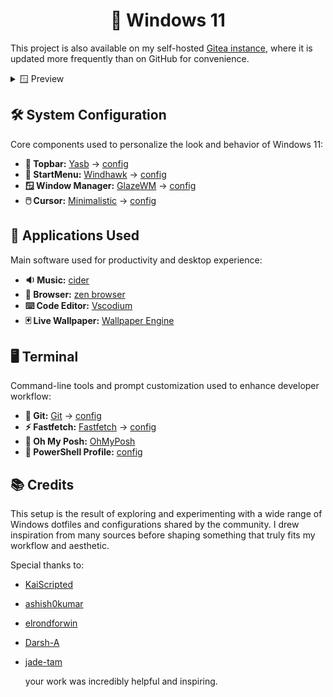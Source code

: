 <h1 align="center"> 👺 Windows 11 </h1>

This project is also available on my self-hosted [Gitea instance](https://git.wayy.fr/WaYy/dotfiles), where it is updated more frequently than on GitHub for convenience.

<details>
<br/>
<summary>🪟 Preview</summary>

![](assets/preview.png)<br/>
![](assets/preview2.png)<br/>

</details>

## 🛠️ System Configuration

Core components used to personalize the look and behavior of Windows 11:

- **📌 Topbar:** [Yasb](https://github.com/amnweb/yasb) -> [config](configs/yasb/)
- **📂 StartMenu:** [Windhawk](https://windhawk.net/) -> [config](configs/windhawk/)
- **🪟 Window Manager:** [GlazeWM](https://github.com/glzr-io/glazewm) -> [config](configs/glazewm/)
- **🖱️ Cursor:** [Minimalistic](https://www.deviantart.com/skyeo84/art/Minimalistic-V3-nord-cursor-909562097) -> [config](configs/cursor/Minimalistic_V3_nord/)

## 🧰 Applications Used

Main software used for productivity and desktop experience:

- **🔉 Music:** [cider](https://cider.sh/)
- **🧱 Browser:** [zen browser](https://github.com/zen-browser/desktop)
- **⌨️ Code Editor:** [Vscodium](https://github.com/VSCodium/vscodium)
- **🃏 Live Wallpaper:** [Wallpaper Engine](https://store.steampowered.com/app/431960/Wallpaper_Engine/)

## 🖥️ Terminal

Command-line tools and prompt customization used to enhance developer workflow:

- **🔧 Git:** [Git](https://git-scm.com/) → [config](configs/git/)
- **⚡ Fastfetch:** [Fastfetch](https://github.com/fastfetch-cli/fastfetch) → [config](configs/fastfetch/)
- **🎨 Oh My Posh:** [OhMyPosh](https://ohmyposh.dev/)
- **📄 PowerShell Profile:** [config](configs/powershell/)

## 📚 Credits

This setup is the result of exploring and experimenting with a wide range of Windows dotfiles and configurations shared by the community. I drew inspiration from many sources before shaping something that truly fits my workflow and aesthetic.

Special thanks to:

- [KaiScripted](https://github.com/KaiScripted/dotfiles)
- [ashish0kumar](https://github.com/ashish0kumar/windots)
- [elrondforwin](https://github.com/elrondforwin/dotfiles)
- [Darsh-A](https://github.com/Darsh-A/Win-Rice)
- [jade-tam](https://github.com/jade-tam/dotfiles)

  your work was incredibly helpful and inspiring.
